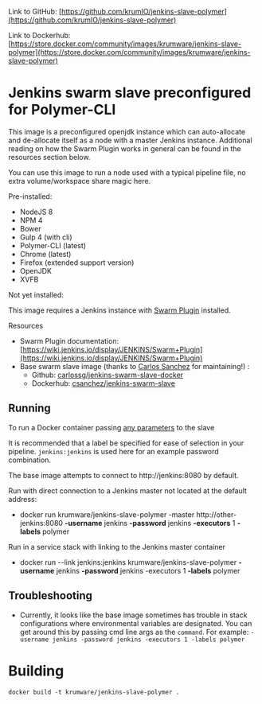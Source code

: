 Link to GitHub: [https://github.com/krumIO/jenkins-slave-polymer](https://github.com/krumIO/jenkins-slave-polymer)

Link to Dockerhub: [https://store.docker.com/community/images/krumware/jenkins-slave-polymer](https://store.docker.com/community/images/krumware/jenkins-slave-polymer)

# Jenkins swarm slave preconfigured for Polymer-CLI

This image is a preconfigured openjdk instance which can auto-allocate and de-allocate itself as a node with a master Jenkins instance.  Additional reading on how the Swarm Plugin works in general can be found in the resources section below.

You can use this image to run a node used with a typical pipeline file, no extra volume/workspace share magic here.

Pre-installed:
 - NodeJS 8
 - NPM 4
 - Bower
 - Gulp 4 (with cli)
 - Polymer-CLI (latest)
 - Chrome (latest)
 - Firefox (extended support version)
 - OpenJDK
 - XVFB

Not yet installed:

This image requires a Jenkins instance with [Swarm Plugin](https://wiki.jenkins.io/display/JENKINS/Swarm+Plugin) installed.

Resources
 - Swarm Plugin documentation: [https://wiki.jenkins.io/display/JENKINS/Swarm+Plugin](https://wiki.jenkins.io/display/JENKINS/Swarm+Plugin)
 - Base swarm slave image (thanks to [Carlos Sanchez](https://github.com/carlossg) for maintaining!) :
    - Github: [carlossg/jenkins-swarm-slave-docker](https://github.com/carlossg/jenkins-swarm-slave-docker)
    - Dockerhub: [csanchez/jenkins-swarm-slave](https://store.docker.com/community/images/csanchez/jenkins-swarm-slave/)

## Running

To run a Docker container passing [any parameters](https://wiki.jenkins-ci.org/display/JENKINS/Swarm+Plugin#SwarmPlugin-AvailableOptions) to the slave

It is recommended that a label be specified for ease of selection in your pipeline. `jenkins:jenkins` is used here for an example password combination. 

The base image attempts to connect to http://jenkins:8080 by default.

Run with direct connection to a Jenkins master not located at the default address:
 - docker run krumware/jenkins-slave-polymer -master http://other-jenkins:8080 **-username** jenkins **-password** jenkins **-executors** 1 **-labels** polymer

Run in a service stack with linking to the Jenkins master container
 - docker run --link jenkins:jenkins krumware/jenkins-slave-polymer **-username** jenkins **-password** jenkins -executors 1 **-labels** polymer

## Troubleshooting
 - Currently, it looks like the base image sometimes has trouble in stack configurations where environmental variables are designated.  You can get around this by passing cmd line args as the `command`. For example: `-username jenkins -password jenkins -executors 1 -labels polymer`


# Building
    docker build -t krumware/jenkins-slave-polymer .